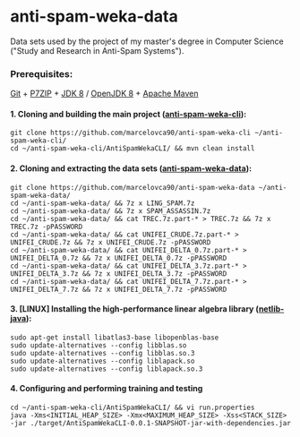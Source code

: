 # anti-spam-weka-data

Data sets used by the project of my master's degree in Computer Science ("Study and Research in Anti-Spam Systems").

### Prerequisites:

[Git](https://git-scm.com/downloads) + [P7ZIP](https://packages.ubuntu.com/p7zip-full) + [JDK 8](http://www.oracle.com/technetwork/pt/java/javase/downloads/jdk8-downloads-2133151.html) / [OpenJDK 8](http://openjdk.java.net/install/) + [Apache Maven](https://maven.apache.org/download.cgi)

#### 1. Cloning and building the main project ([anti-spam-weka-cli](https://github.com/marcelovca90/anti-spam-weka-cli)):

```
git clone https://github.com/marcelovca90/anti-spam-weka-cli ~/anti-spam-weka-cli/
cd ~/anti-spam-weka-cli/AntiSpamWekaCLI/ && mvn clean install
```

#### 2. Cloning and extracting the data sets ([anti-spam-weka-data](https://github.com/marcelovca90/anti-spam-weka-data)):

```
git clone https://github.com/marcelovca90/anti-spam-weka-data ~/anti-spam-weka-data/
cd ~/anti-spam-weka-data/ && 7z x LING_SPAM.7z
cd ~/anti-spam-weka-data/ && 7z x SPAM_ASSASSIN.7z
cd ~/anti-spam-weka-data/ && cat TREC.7z.part-* > TREC.7z && 7z x TREC.7z -pPASSWORD
cd ~/anti-spam-weka-data/ && cat UNIFEI_CRUDE.7z.part-* > UNIFEI_CRUDE.7z && 7z x UNIFEI_CRUDE.7z -pPASSWORD
cd ~/anti-spam-weka-data/ && cat UNIFEI_DELTA_0.7z.part-* > UNIFEI_DELTA_0.7z && 7z x UNIFEI_DELTA_0.7z -pPASSWORD
cd ~/anti-spam-weka-data/ && cat UNIFEI_DELTA_3.7z.part-* > UNIFEI_DELTA_3.7z && 7z x UNIFEI_DELTA_3.7z -pPASSWORD
cd ~/anti-spam-weka-data/ && cat UNIFEI_DELTA_7.7z.part-* > UNIFEI_DELTA_7.7z && 7z x UNIFEI_DELTA_7.7z -pPASSWORD
```

#### 3. [LINUX] Installing the high-performance linear algebra library ([netlib-java](https://github.com/fommil/netlib-java)):

```
sudo apt-get install libatlas3-base libopenblas-base
sudo update-alternatives --config libblas.so
sudo update-alternatives --config libblas.so.3
sudo update-alternatives --config liblapack.so
sudo update-alternatives --config liblapack.so.3
```

#### 4. Configuring and performing training and testing

```
cd ~/anti-spam-weka-cli/AntiSpamWekaCLI/ && vi run.properties
java -Xms<INITIAL_HEAP_SIZE> -Xmx<MAXIMUM_HEAP_SIZE> -Xss<STACK_SIZE> -jar ./target/AntiSpamWekaCLI-0.0.1-SNAPSHOT-jar-with-dependencies.jar
```
